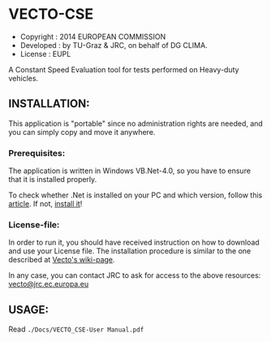 VECTO-CSE
=========
  * Copyright : 2014 EUROPEAN COMMISSION
  * Developed : by TU-Graz & JRC, on behalf of DG CLIMA.
  * License   : EUPL

A Constant Speed Evaluation tool for tests performed on Heavy-duty vehicles.


## INSTALLATION:
This application is "portable" since no administration rights are needed, 
and you can simply copy and move it anywhere. 

### Prerequisites:
The application is written in Windows VB.Net-4.0, so you have to ensure 
that it is installed properly.

To check whether .Net is installed on your PC and which version, 
follow this [article](http://support.microsoft.com/kb/318785/en-us).
If not, [install it](http://msdn.microsoft.com/en-us/library/vstudio/5a4x27ek%28v=vs.100%29.aspx)!



### License-file:
In order to run it, you should have received instruction on how to download 
and use your License file.  The installation procedure is similar to the one
described at [Vecto's wiki-page](https://webgate.ec.europa.eu/CITnet/confluence/display/VECTO/Installation+instructions).

In any case, you can contact JRC to ask for access to the above resources: 
    vecto@jrc.ec.europa.eu



## USAGE:
Read `./Docs/VECTO_CSE-User Manual.pdf`

